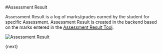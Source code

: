 <!-- add-breadcrumbs -->
#Assessment Result

Assessment Result is a log of marks/grades earned by the student for specific Assessment. Assessment Result is created in the backend based on the marks entered in the [Assessment Result Tool](/docs/user/manual/en/education/assessment/assessment_result_tool.html).

<img class="screenshot" alt="Assessment Result" src="/docs/assets/img/education/assessment/assessment-result.png">

{next}